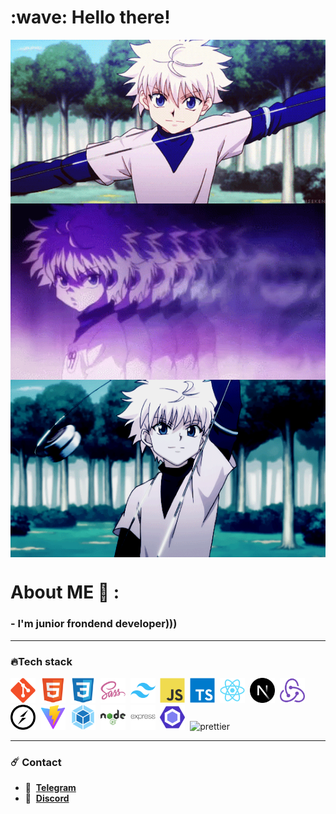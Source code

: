 <h1 align="left">:wave: Hello there!</h1>

<div align="center">
<img width="780" alt="killua.gif" align="center" src="https://github.com/skywkie/skywkie/blob/main/assets/killua.gif"/>
<img width="780" alt="killua.gif" align="center" src="https://github.com/skywkie/skywkie/blob/main/assets/killua2.gif"/>
<img width="780" alt="killua.gif" align="center" src="https://github.com/skywkie/skywkie/blob/main/assets/killua3.gif"/>
</div>

# About ME 💬 :

### - I'm junior frondend developer)))

---

### 🔥Tech stack

<div>
	<img src="https://github.com/devicons/devicon/blob/master/icons/git/git-original.svg" title="git" alt="git" width="40" height="40"/>&nbsp
	<img src="https://github.com/devicons/devicon/blob/master/icons/html5/html5-original.svg" title="html5" alt="html5" width="40" height="40"/>&nbsp
	<img src="https://github.com/devicons/devicon/blob/master/icons/css3/css3-original.svg" title="css" alt="css" width="40" height="40"/>&nbsp
	<img src="https://github.com/devicons/devicon/blob/master/icons/sass/sass-original.svg" title="sass/scss" alt="sass/scss" width="40" height="40"/>&nbsp;
	<img src="https://github.com/devicons/devicon/blob/master/icons/tailwindcss/tailwindcss-original.svg" title="tailwind" alt="tailwind" width="40" height="40"/>&nbsp;
	<img src="https://github.com/devicons/devicon/blob/master/icons/javascript/javascript-original.svg" title="javascript" alt="javascript" width="40" height="40"/>&nbsp
	<img src="https://github.com/devicons/devicon/blob/master/icons/typescript/typescript-original.svg" title="typescript" alt="jatypescriptvascript" width="40" height="40"/>&nbsp
	<img src="https://github.com/devicons/devicon/blob/master/icons/react/react-original.svg" title="react" alt="react" width="40" height="40"/>&nbsp
	<img src="https://github.com/devicons/devicon/blob/master/icons/nextjs/nextjs-original.svg" title="nextjs" alt="nextjs" width="40" height="40"/>&nbsp
	<img src="https://github.com/devicons/devicon/blob/master/icons/redux/redux-original.svg" title="redux toolkit" alt="redux toolkit" width="40" height="40"/>&nbsp;
	<img src="https://github.com/devicons/devicon/blob/master/icons/socketio/socketio-original.svg" title="socket.io" alt="socket.io" width="40" height="40"/>&nbsp;
	<img src="https://github.com/devicons/devicon/blob/master/icons/vitejs/vitejs-original.svg" title="vite" alt="vite" width="40" height="40"/>&nbsp;
	<img src="https://github.com/devicons/devicon/blob/master/icons/webpack/webpack-original.svg" title="webpack" alt="webpack" width="40" height="40"/>&nbsp;
	<img src="https://github.com/devicons/devicon/blob/master/icons/nodejs/nodejs-original-wordmark.svg" title="node js" alt="node js" width="40" height="40"/>&nbsp;
	<img src="https://github.com/devicons/devicon/blob/master/icons/express/express-original-wordmark.svg" title="express" alt="express" width="40" height="40"/>&nbsp;
	<img src="https://github.com/devicons/devicon/blob/master/icons/eslint/eslint-original.svg" title="eslint" alt="eslint" width="40" height="40"/>&nbsp;
	<img src="https://brandeps.com/icon-download/P/Prettier-icon-vector-02.svg" title="prettier" alt="prettier" width="40" height="40"/>&nbsp;
</div>

---

### ☄️ Contact

- :popcorn: &nbsp;**[Telegram](https://t.me/skywkie)**
- :popcorn: &nbsp;**[Discord](https://discordapp.com/users/519911017593962507)**
